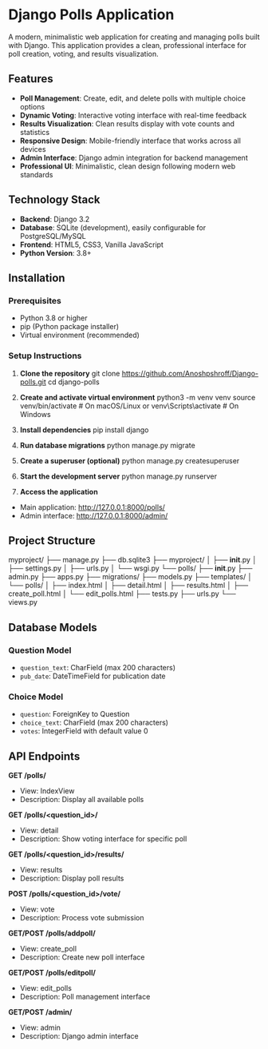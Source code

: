 # Django Polls Application

A modern, minimalistic web application for creating and managing polls built with Django. This application provides a clean, professional interface for poll creation, voting, and results visualization.

## Features

- **Poll Management**: Create, edit, and delete polls with multiple choice options
- **Dynamic Voting**: Interactive voting interface with real-time feedback
- **Results Visualization**: Clean results display with vote counts and statistics
- **Responsive Design**: Mobile-friendly interface that works across all devices
- **Admin Interface**: Django admin integration for backend management
- **Professional UI**: Minimalistic, clean design following modern web standards

## Technology Stack

- **Backend**: Django 3.2
- **Database**: SQLite (development), easily configurable for PostgreSQL/MySQL
- **Frontend**: HTML5, CSS3, Vanilla JavaScript
- **Python Version**: 3.8+

## Installation

### Prerequisites

- Python 3.8 or higher
- pip (Python package installer)
- Virtual environment (recommended)

### Setup Instructions

1. **Clone the repository**
git clone https://github.com/Anoshpshroff/Django-polls.git
cd django-polls

2. **Create and activate virtual environment**
python3 -m venv venv source venv/bin/activate  # On macOS/Linux
or
venv\Scripts\activate  # On Windows

3. **Install dependencies**
pip install django

4. **Run database migrations**
python manage.py migrate

5. **Create a superuser (optional)**
python manage.py createsuperuser

6. **Start the development server**
python manage.py runserver


7. **Access the application**
- Main application: http://127.0.0.1:8000/polls/
- Admin interface: http://127.0.0.1:8000/admin/

## Project Structure
myproject/
├── manage.py
├── db.sqlite3
├── myproject/
│   ├── __init__.py
│   ├── settings.py
│   ├── urls.py
│   └── wsgi.py
└── polls/
    ├── __init__.py
    ├── admin.py
    ├── apps.py
    ├── migrations/
    ├── models.py
    ├── templates/
    │   └── polls/
    │       ├── index.html
    │       ├── detail.html
    │       ├── results.html
    │       ├── create_poll.html
    │       └── edit_polls.html
    ├── tests.py
    ├── urls.py
    └── views.py

## Database Models

### Question Model
- `question_text`: CharField (max 200 characters)
- `pub_date`: DateTimeField for publication date

### Choice Model
- `question`: ForeignKey to Question
- `choice_text`: CharField (max 200 characters)
- `votes`: IntegerField with default value 0

## API Endpoints

**GET /polls/**
- View: IndexView
- Description: Display all available polls

**GET /polls/<question_id>/**
- View: detail
- Description: Show voting interface for specific poll

**GET /polls/<question_id>/results/**
- View: results
- Description: Display poll results

**POST /polls/<question_id>/vote/**
- View: vote
- Description: Process vote submission

**GET/POST /polls/addpoll/**
- View: create_poll
- Description: Create new poll interface

**GET/POST /polls/editpoll/**
- View: edit_polls
- Description: Poll management interface

**GET/POST /admin/**
- View: admin
- Description: Django admin interface



